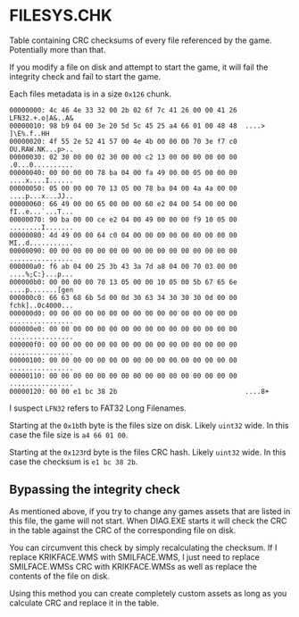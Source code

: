 # FILESYS.CHK

Table containing CRC checksums of every file referenced by the game. Potentially more than that. 

If you modify a file on disk and attempt to start the game, it will fail the integrity check and fail to start the game. 

Each files metadata is in a size `0x126` chunk.
```
00000000: 4c 46 4e 33 32 00 2b 02 6f 7c 41 26 00 00 41 26  LFN32.+.o|A&..A&
00000010: 98 b9 04 00 3e 20 5d 5c 45 25 a4 66 01 00 48 48  ....> ]\E%.f..HH
00000020: 4f 55 2e 52 41 57 00 4e 4b 00 00 00 70 3e f7 c0  OU.RAW.NK...p>..
00000030: 02 30 00 00 02 30 00 00 c2 13 00 00 00 00 00 00  .0...0..........
00000040: 00 00 00 00 78 ba 04 00 fa 49 00 00 05 00 00 00  ....x....I......
00000050: 05 00 00 00 70 13 05 00 78 ba 04 00 4a 4a 00 00  ....p...x...JJ..
00000060: 66 49 00 00 65 00 00 00 60 e2 04 00 54 00 00 00  fI..e...`...T...
00000070: 90 ba 00 00 ce e2 04 00 49 00 00 00 f9 10 05 00  ........I.......
00000080: 4d 49 00 00 64 c0 04 00 00 00 00 00 00 00 00 00  MI..d...........
00000090: 00 00 00 00 00 00 00 00 00 00 00 00 00 00 00 00  ................
000000a0: f6 ab 04 00 25 3b 43 3a 7d a8 04 00 70 03 00 00  ....%;C:}...p...
000000b0: 00 00 00 00 70 13 05 00 00 10 05 00 5b 67 65 6e  ....p.......[gen
000000c0: 66 63 68 6b 5d 00 0d 30 63 34 30 30 30 0d 00 00  fchk]..0c4000...
000000d0: 00 00 00 00 00 00 00 00 00 00 00 00 00 00 00 00  ................
000000e0: 00 00 00 00 00 00 00 00 00 00 00 00 00 00 00 00  ................
000000f0: 00 00 00 00 00 00 00 00 00 00 00 00 00 00 00 00  ................
00000100: 00 00 00 00 00 00 00 00 00 00 00 00 00 00 00 00  ................
00000110: 00 00 00 00 00 00 00 00 00 00 00 00 00 00 00 00  ................
00000120: 00 00 e1 bc 38 2b                                ....8+
```

I suspect `LFN32` refers to FAT32 Long Filenames.

Starting at the `0x1b`th byte is the files size on disk. Likely `uint32` wide. In this case the file size is `a4 66 01 00`.

Starting at the `0x123`rd byte is the files CRC hash. Likely `uint32` wide. In this case the checksum is `e1 bc 38 2b`.

## Bypassing the integrity check
As mentioned above, if you try to change any games assets that are listed in this file, the game will not start. When DIAG.EXE starts it will check the CRC in the table against the CRC of the corresponding file on disk. 

You can circumvent this check by simply recalculating the checksum. If I replace KRIKFACE.WMS with SMILFACE.WMS, I just need to replace SMILFACE.WMSs CRC with KRIKFACE.WMSs as well as replace the contents of the file on disk. 

Using this method you can create completely custom assets as long as you calculate CRC and replace it in the table. 